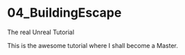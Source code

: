 # 04_BuildingEscape
The real Unreal Tutorial

This is the awesome tutorial where I shall become a Master.
